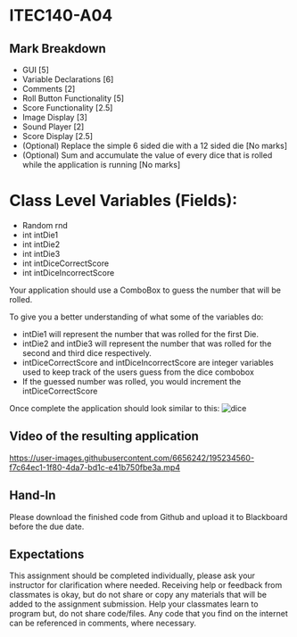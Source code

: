 # ITEC140-A04

## Mark Breakdown
- GUI [5]
- Variable Declarations [6]
- Comments [2]
- Roll Button Functionality [5]
- Score Functionality [2.5] 
- Image Display [3]
- Sound Player [2]
- Score Display [2.5] 
- (Optional) Replace the simple 6 sided die with a 12 sided die [No marks]
- (Optional) Sum and accumulate the value of every dice that is rolled while the application is running [No marks]

# Class Level Variables (Fields):

- Random rnd
- int intDie1
- int intDie2
- int intDie3
- int intDiceCorrectScore
- int intDiceIncorrectScore

Your application should use a ComboBox to guess the number that will be rolled.

To give you a better understanding of what some of the variables do:

- intDie1 will represent the number that was rolled for the first Die.
- intDie2 and intDie3 will represent the number that was rolled for the second and third dice respectively.
- intDiceCorrectScore and intDiceIncorrectScore are integer variables used to keep track of the users guess from the dice combobox
- If the guessed number was rolled, you would increment the intDiceCorrectScore


Once complete the application should look similar to this:
![dice](https://user-images.githubusercontent.com/6656242/195234656-2eb2c061-7d2a-4421-a9b9-d7f3de7718c1.png)

## Video of the resulting application

https://user-images.githubusercontent.com/6656242/195234560-f7c64ec1-1f80-4da7-bd1c-e41b750fbe3a.mp4

## Hand-In
Please download the finished code from Github and upload it to Blackboard before the due date.

 
## Expectations
This assignment should be completed individually, please ask your instructor for clarification where needed.  Receiving help or feedback from classmates is okay, but do not share or copy any materials that will be added to the assignment submission.  Help your classmates learn to program but, do not share code/files.  Any code that you find on the internet can be referenced in comments, where necessary.
